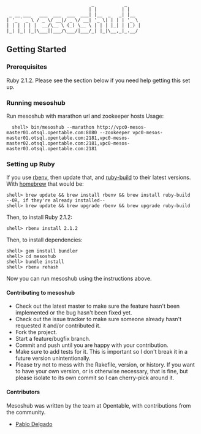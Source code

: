 ```
                               _           _
                              | |         | |
 _ __ ___   ___  ___  ___  ___| |__  _   _| |__
| '_ ` _ \ / _ \/ __|/ _ \/ __| '_ \| | | | '_ \
| | | | | |  __/\__ \ (_) \__ \ | | | |_| | |_) |
|_| |_| |_|\___||___/\___/|___/_| |_|\__,_|_.__/

```

## Getting Started

### Prerequisites
Ruby 2.1.2. Please see the section below if you need help getting this set up.

### Running mesoshub

Run mesoshub with marathon url and zookeeper hosts
Usage:

      shell> bin/mesoshub --marathon http://vpc0-mesos-master01.otsql.opentable.com:8080 --zookeeper vpc0-mesos-master01.otsql.opentable.com:2181,vpc0-mesos-master02.otsql.opentable.com:2181,vpc0-mesos-master03.otsql.opentable.com:2181

### Setting up Ruby
If you use [rbenv](http://rbenv.org/), then update that, and [ruby-build](https://github.com/sstephenson/ruby-build) to their latest versions. With [homebrew](http://brew.sh/) that would be:

    shell> brew update && brew install rbenv && brew install ruby-build
    --OR, if they're already installed--
    shell> brew update && brew upgrade rbenv && brew upgrade ruby-build

Then, to install Ruby 2.1.2:

    shell> rbenv install 2.1.2

Then, to install dependencies:

    shell> gem install bundler
    shell> cd mesoshub
    shell> bundle install
    shell> rbenv rehash

Now you can run mesoshub using the instructions above.


#### Contributing to mesoshub

* Check out the latest master to make sure the feature hasn't been implemented or the bug hasn't been fixed yet.
* Check out the issue tracker to make sure someone already hasn't requested it and/or contributed it.
* Fork the project.
* Start a feature/bugfix branch.
* Commit and push until you are happy with your contribution.
* Make sure to add tests for it. This is important so I don't break it in a future version unintentionally.
* Please try not to mess with the Rakefile, version, or history. If you want to have your own version, or is otherwise necessary, that is fine, but please isolate to its own commit so I can cherry-pick around it.

#### Contributors

Mesoshub was written by the team at Opentable, with contributions from the community.

* [Pablo Delgado](https://github.com/pablete)

